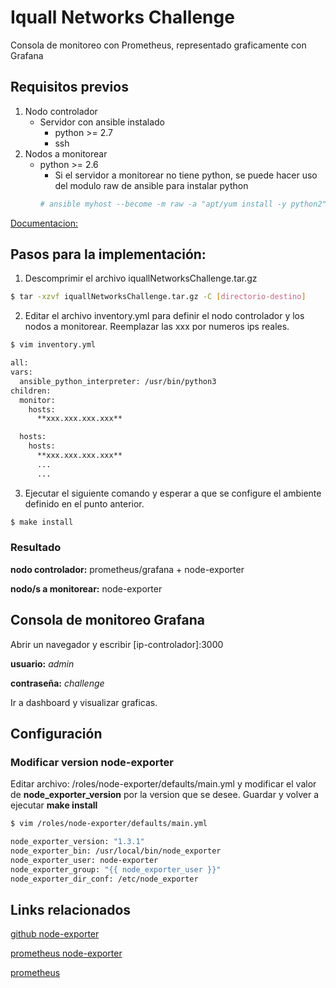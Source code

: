 # Iquall Networks Challenge

Consola de monitoreo con Prometheus, representado graficamente con Grafana

## Requisitos previos
  1. Nodo controlador
      + Servidor con ansible instalado
        * python >= 2.7
        * ssh
  2. Nodos a monitorear
     + python >= 2.6
       * Si el servidor a monitorear no tiene python, se puede hacer uso del modulo raw de ansible para instalar python
       ```bash 
       # ansible myhost --become -m raw -a "apt/yum install -y python2" 
       ```
  
  [Documentacion:](https://docs.ansible.com/ansible/latest/installation_guide/intro_installation.html)

## Pasos para la implementación:
  1. Descomprimir el archivo iquallNetworksChallenge.tar.gz
  ```bash
  $ tar -xzvf iquallNetworksChallenge.tar.gz -C [directorio-destino]
  ```
  2. Editar el archivo inventory.yml para definir el nodo controlador y los nodos a monitorear. Reemplazar las xxx por numeros ips reales.
  ```bash
  $ vim inventory.yml 
  ```
  ```bash
  all:
  vars:
    ansible_python_interpreter: /usr/bin/python3
  children:
    monitor:
      hosts:
        **xxx.xxx.xxx.xxx**

    hosts:
      hosts:
        **xxx.xxx.xxx.xxx**
        ...
        ...
  ```
  3. Ejecutar el siguiente comando y esperar a que se configure el ambiente definido en el punto anterior.
  ```bash
  $ make install
  ```
### Resultado

**nodo controlador:** prometheus/grafana + node-exporter

**nodo/s a monitorear:** node-exporter

## Consola de monitoreo Grafana

Abrir un navegador y escribir [ip-controlador]:3000

**usuario:** *admin*

**contraseña:** *challenge*
  
Ir a dashboard y visualizar graficas.

## Configuración
### Modificar version node-exporter
Editar archivo: /roles/node-exporter/defaults/main.yml y modificar el valor de **node_exporter_version** por la version 
que se desee. Guardar y volver a ejecutar **make install**

```bash
$ vim /roles/node-exporter/defaults/main.yml
```
```bash
node_exporter_version: "1.3.1"
node_exporter_bin: /usr/local/bin/node_exporter
node_exporter_user: node-exporter
node_exporter_group: "{{ node_exporter_user }}"
node_exporter_dir_conf: /etc/node_exporter
```


## Links relacionados
[github node-exporter](https://github.com/prometheus/node_exporter/releases)

[prometheus node-exporter](https://prometheus.io/docs/guides/node-exporter/)

[prometheus](https://prometheus.io/docs/prometheus/latest/installation/)







